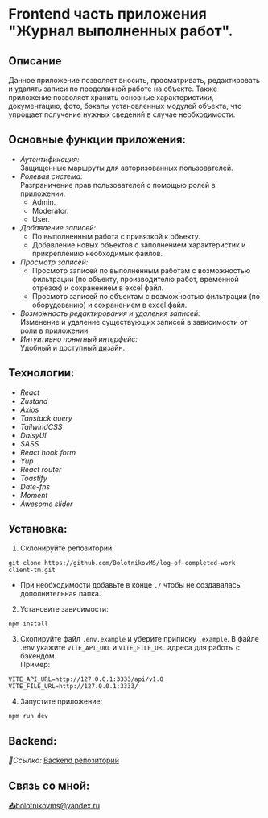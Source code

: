 # Frontend часть приложения "Журнал выполненных работ".

## Описание

Данное приложение позволяет вносить, просматривать, редактировать и удалять записи по проделанной работе на объекте. Также приложение позволяет хранить основные характеристики, документацию, фото, бэкапы установленных модулей объекта, что упрощает получение нужных сведений в случае необходимости.

## Основные функции приложения:

- *Аутентификация:* <br>Защищенные маршруты для авторизованных пользователей.
- *Ролевая система:* <br>Разграничение прав пользователей с помощью ролей в приложении.
  - Admin.
  - Moderator.
  - User.
- *Добавление записей:*
  - По выполненным работа с привязкой к объекту.
  - Добавление новых объектов с заполнением характеристик и прикреплению необходимых файлов.
- *Просмотр записей:*
  - Просмотр записей по выполненным работам с возможностью фильтрации (по объекту, производителю работ, временной отрезок) и сохранением в excel файл.
  - Просмотр записей по объектам с возможностью фильтрации (по оборудованию) и сохранением в excel файл.
- *Возможность редактирования и удаления записей:* <br>Изменение и удаление существующих записей в зависимости от роли в приложении.
- *Интуитивно понятный интерфейс:* <br>Удобный и доступный дизайн.

## Технологии:

- *React*
- *Zustand*
- *Axios*
- *Tanstack query*
- *TailwindCSS*
- *DaisyUI*
- *SASS*
- *React hook form*
- *Yup*
- *React router*
- *Toastify*
- *Date-fns*
- *Moment*
- *Awesome slider*

## Установка:

1. Склонируйте репозиторий:
```
git clone https://github.com/BolotnikovMS/log-of-completed-work-client-tm.git
```
  - При необходимости добавьте в конце `./` чтобы не создавалась дополнительная папка.
2. Установите зависимости:
```
npm install
```
3. Скопируйте файл `.env.example` и уберите приписку `.example`. В файле .env укажите `VITE_API_URL` и `VITE_FILE_URL` адреса для работы с бэкендом. <br>Пример: <br>
```
VITE_API_URL=http://127.0.0.1:3333/api/v1.0
VITE_FILE_URL=http://127.0.0.1:3333/
```
4. Запустите приложение:
```
npm run dev
```

## Backend:

*🔗Ссылка:* [Backend репозиторий](https://github.com/BolotnikovMS/log-of-completed-work-server-tm-v2.git)

## Связь со мной:

[📤bolotnikovms@yandex.ru](mailto:bolotnikovms@yandex.ru)

